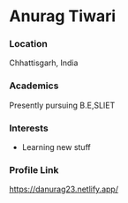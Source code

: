 # Anurag Tiwari

### Location

Chhattisgarh, India

### Academics

Presently pursuing B.E,SLIET

### Interests

- Learning new stuff

### Profile Link

https://danurag23.netlify.app/
